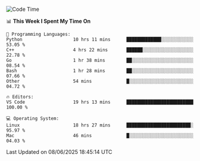 
<!--START_SECTION:waka-->
![Code Time](http://img.shields.io/badge/Code%20Time-3%2C494%20hrs%2038%20mins-blue)

📊 **This Week I Spent My Time On** 

```text
💬 Programming Languages: 
Python                   10 hrs 11 mins      █████████████░░░░░░░░░░░░   53.05 % 
C++                      4 hrs 22 mins       ██████░░░░░░░░░░░░░░░░░░░   22.78 % 
Go                       1 hr 38 mins        ██░░░░░░░░░░░░░░░░░░░░░░░   08.54 % 
Bash                     1 hr 28 mins        ██░░░░░░░░░░░░░░░░░░░░░░░   07.66 % 
Other                    54 mins             █░░░░░░░░░░░░░░░░░░░░░░░░   04.72 % 

🔥 Editors: 
VS Code                  19 hrs 13 mins      █████████████████████████   100.00 % 

💻 Operating System: 
Linux                    18 hrs 27 mins      ████████████████████████░   95.97 % 
Mac                      46 mins             █░░░░░░░░░░░░░░░░░░░░░░░░   04.03 % 
```


 Last Updated on 08/06/2025 18:45:14 UTC
<!--END_SECTION:waka-->

